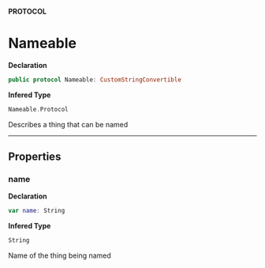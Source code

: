 **PROTOCOL**
# Nameable

**Declaration**
```swift
public protocol Nameable: CustomStringConvertible
```

**Infered Type**
```swift
Nameable.Protocol
```

Describes a thing that can be named

--------------------

## Properties
### name

**Declaration**
```swift
var name: String
```

**Infered Type**
```swift
String
```

Name of the thing being named

